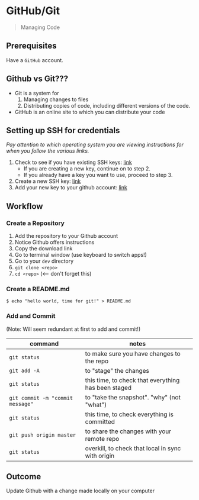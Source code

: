 GitHub/Git
===

> Managing Code

## Prerequisites

Have a `GitHub` account.

## Github vs Git???

* Git is a system for 
    1. Managing changes to files
    2. Distributing copies of code, including different versions of the code.
* GitHub is an online site to which you can distribute your code

## Setting up SSH for credentials
*Pay attention to which operating system you are viewing instructions for when you follow the various links.*
1. Check to see if you have existing SSH keys: [link](https://help.github.com/articles/checking-for-existing-ssh-keys/)
    - If you are creating a new key, continue on to step 2.
    - If you already have a key you want to use, proceed to step 3.
1. Create a new SSH key: [link](https://help.github.com/articles/generating-a-new-ssh-key-and-adding-it-to-the-ssh-agent/)
1. Add your new key to your github account: [link](https://help.github.com/articles/adding-a-new-ssh-key-to-your-github-account/)


## Workflow

### Create a Repository

1. Add the repository to your Github account
1. Notice Github offers instructions
1. Copy the download link
1. Go to terminal window (use keyboard to switch apps!)
1. Go to your `dev` directory
1. `git clone <repo>`
1. `cd <repo>` (<-- don't forget this)

### Create a README.md

```
$ echo "hello world, time for git!" > README.md
```

### Add and Commit

(Note: Will seem redundant at first to add and commit!)

command | notes
---|---
`git status` | to make sure you have changes to the repo
`git add -A` | to "stage" the changes
`git status` | this time, to check that everything has been staged
`git commit -m "commit message"` | to "take the snapshot". "why" (not "what")
`git status` | this time, to check everything is committed
`git push origin master` | to share the changes with your remote repo
`git status` | overkill, to check that local in sync with origin

## Outcome

Update Github with a change made locally on your computer
